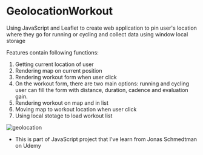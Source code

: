 # GeolocationWorkout
Using JavaScript  and Leaflet to create web application to pin user's location where they go for running or cycling and collect data using window local storage

Features contain following functions:

1. Getting current location of user
2. Rendering map on current position
3. Rendering workout form when user click
4. On the workout form, there are two main options: running and cycling 
   user can fill the form with distance, duration, cadence and evaluation gain.
5. Rendering workout on map and in list
6. Moving map to workout location when user click
7. Using local stotage to load workout list

![geolocation](https://user-images.githubusercontent.com/74609915/130976359-2d7e030b-32b1-44fe-8566-bc62575d2572.PNG)



* This is part of JavaScript project that I've learn from Jonas Schmedtman on Udemy

